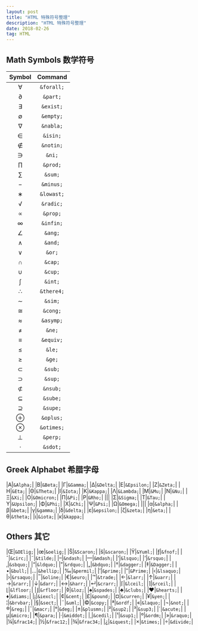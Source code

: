 ```yaml
---
layout: post
title: "HTML 特殊符号整理"
description: "HTML 特殊符号整理"
date: 2018-02-26
tag: HTML
---
```


## Math Symbols 数学符号						

|	Symbol	|	Command	|
|	:---:	|	:---:	|
|&forall;|`&forall;`|
|&part;|`&part;`|
|&exist;|`&exist;`|
|&empty;|`&empty;`|
|&nabla;|`&nabla;`|
|&isin;|`&isin;`|
|&notin;|`&notin;`|
|&ni;|`&ni;`|
|&prod;|`&prod;`|
|&sum;|`&sum;`|
|&minus;|`&minus;`|
|&lowast;|`&lowast;`|
|&radic;|`&radic;`|
|&prop;|`&prop;`|
|&infin;|`&infin;`|
|&ang;|`&ang;`|
|&and;|`&and;`|
|&or;|`&or;`|
|&cap;|`&cap;`|
|&cup;|`&cup;`|
|&int;|`&int;`|
|&there4;|`&there4;`|
|&sim;|`&sim;`|
|&cong;|`&cong;`|
|&asymp;|`&asymp;`|
|&ne;|`&ne;`|
|&equiv;|`&equiv;`|
|&le;|`&le;`|
|&ge;|`&ge;`|
|&sub;|`&sub;`|
|&sup;|`&sup;`|
|&nsub;|`&nsub;`|
|&sube;|`&sube;`|
|&supe;|`&supe;`|
|&oplus;|`&oplus;`|
|&otimes;|`&otimes;`|
|&perp;|`&perp;`|
|&sdot;|`&sdot;`|


## Greek Alphabet 希腊字母				

|&Alpha;|`&Alpha;`|
|&Beta;|`&Beta;`|
|&Gamma;|`&Gamma;`|
|&Delta;|`&Delta;`|
|&Epsilon;|`&Epsilon;`|
|&Zeta;|`&Zeta;`|
|&Eta;|`&Eta;`|
|&Theta;|`&Theta;`|
|&Iota;|`&Iota;`|
|&Kappa;|`&Kappa;`|
|&Lambda;|`&Lambda;`|
|&Mu;|`&Mu;`|
|&Nu;|`&Nu;`|
|&Xi;|`&Xi;`|
|&Omicron;|`&Omicron;`|
|&Pi;|`&Pi;`|
|&Rho;|`&Rho;`|
|||
|&Sigma;|`&Sigma;`|
|&Tau;|`&Tau;`|
|&Upsilon;|`&Upsilon;`|
|&Phi;|`&Phi;`|
|&Chi;|`&Chi;`|
|&Psi;|`&Psi;`|
|&Omega;|`&Omega;`|
|||
|&alpha;|`&alpha;`|
|&beta;|`&beta;`|
|&gamma;|`&gamma;`|
|&delta;|`&delta;`|
|&epsilon;|`&epsilon;`|
|&zeta;|`&zeta;`|
|&eta;|`&eta;`|
|&theta;|`&theta;`|
|&iota;|`&iota;`|
|&kappa;|`&kappa;`|


## Others 其它				

|&OElig;|`&OElig;`|
|&oelig;|`&oelig;`|
|&Scaron;|`&Scaron;`|
|&scaron;|`&scaron;`|
|&Yuml;|`&Yuml;`|
|&fnof;|`&fnof;`|
|&circ;|`&circ;`|
|&tilde;|`&tilde;`|
|&ndash;|`&ndash;`|
|&mdash;|`&mdash;`|
|&lsquo;|`&lsquo;`|
|&rsquo;|`&rsquo;`|
|&sbquo;|`&sbquo;`|
|&ldquo;|`&ldquo;`|
|&rdquo;|`&rdquo;`|
|&bdquo;|`&bdquo;`|
|&dagger;|`&dagger;`|
|&Dagger;|`&Dagger;`|
|&bull;|`&bull;`|
|&hellip;|`&hellip;`|
|&permil;|`&permil;`|
|&prime;|`&prime;`|
|&Prime;|`&Prime;`|
|&lsaquo;|`&lsaquo;`|
|&rsaquo;|`&rsaquo;`|
|&oline;|`&oline;`|
|&euro;|`&euro;`|
|&trade;|`&trade;`|
|&larr;|`&larr;`|
|&uarr;|`&uarr;`|
|&rarr;|`&rarr;`|
|&darr;|`&darr;`|
|&harr;|`&harr;`|
|&crarr;|`&crarr;`|
|&lceil;|`&lceil;`|
|&rceil;|`&rceil;`|
|&lfloor;|`&lfloor;`|
|&rfloor;|`&rfloor;`|
|&loz;|`&loz;`|
|&spades;|`&spades;`|
|&clubs;|`&clubs;`|
|&hearts;|`&hearts;`|
|&diams;|`&diams;`|
|&iexcl;|`&iexcl;`|
|&cent;|`&cent;`|
|&pound;|`&pound;`|
|&curren;|`&curren;`|
|&yen;|`&yen;`|
|&brvbar;|`&brvbar;`|
|&sect;|`&sect;`|
|&uml;|`&uml;`|
|&copy;|`&copy;`|
|&ordf;|`&ordf;`|
|&laquo;|`&laquo;`|
|&not;|`&not;`|
|&reg;|`&reg;`|
|&macr;|`&macr;`|
|&deg;|`&deg;`|
|&plusmn;|`&plusmn;`|
|&sup2;|`&sup2;`|
|&sup3;|`&sup3;`|
|&acute;|`&acute;`|
|&micro;|`&micro;`|
|&para;|`&para;`|
|&middot;|`&middot;`|
|&cedil;|`&cedil;`|
|&sup1;|`&sup1;`|
|&ordm;|`&ordm;`|
|&raquo;|`&raquo;`|
|&frac14;|`&frac14;`|
|&frac12;|`&frac12;`|
|&frac34;|`&frac34;`|
|&iquest;|`&iquest;`|
|&times;|`&times;`|
|&divide;|`&divide;`|


